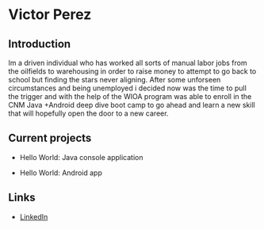# Victor Perez
    
## Introduction
Im a driven individual who has worked all sorts of manual labor jobs from the oilfields to warehousing in order to raise money to attempt to go back to school but finding the stars never aligning. After some unforseen circumstances and being unemployed i decided now was the time to pull the trigger and with the help of the WIOA program was able to enroll in the CNM Java +Android deep dive boot camp to go ahead and learn a new skill that will hopefully open the door to a new career.
## Current projects

* Hello World: Java console application
   
* Hello World: Android app

## Links
 * [LinkedIn](https://www.linkedin.com/in/victor-perez-727b49131)